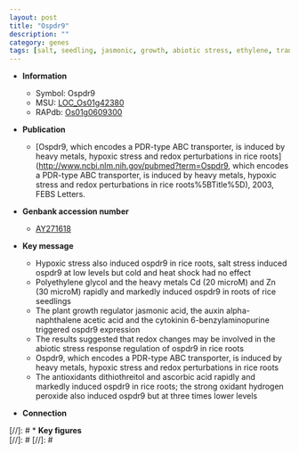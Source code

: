 ```yaml
---
layout: post
title: "Ospdr9"
description: ""
category: genes
tags: [salt, seedling, jasmonic, growth, abiotic stress, ethylene, transporter, auxin, root, salt stress, cytokinin, jasmonic acid]
---
```


* **Information**  
    + Symbol: Ospdr9  
    + MSU: [LOC_Os01g42380](http://rice.plantbiology.msu.edu/cgi-bin/ORF_infopage.cgi?orf=LOC_Os01g42380)  
    + RAPdb: [Os01g0609300](http://rapdb.dna.affrc.go.jp/viewer/gbrowse_details/irgsp1?name=Os01g0609300)  

* **Publication**  
    + [Ospdr9, which encodes a PDR-type ABC transporter, is induced by heavy metals, hypoxic stress and redox perturbations in rice roots](http://www.ncbi.nlm.nih.gov/pubmed?term=Ospdr9, which encodes a PDR-type ABC transporter, is induced by heavy metals, hypoxic stress and redox perturbations in rice roots%5BTitle%5D), 2003, FEBS Letters.

* **Genbank accession number**  
    + [AY271618](http://www.ncbi.nlm.nih.gov/nuccore/AY271618)

* **Key message**  
    + Hypoxic stress also induced ospdr9 in rice roots, salt stress induced ospdr9 at low levels but cold and heat shock had no effect
    + Polyethylene glycol and the heavy metals Cd (20 microM) and Zn (30 microM) rapidly and markedly induced ospdr9 in roots of rice seedlings
    + The plant growth regulator jasmonic acid, the auxin alpha-naphthalene acetic acid and the cytokinin 6-benzylaminopurine triggered ospdr9 expression
    + The results suggested that redox changes may be involved in the abiotic stress response regulation of ospdr9 in rice roots
    + Ospdr9, which encodes a PDR-type ABC transporter, is induced by heavy metals, hypoxic stress and redox perturbations in rice roots
    + The antioxidants dithiothreitol and ascorbic acid rapidly and markedly induced ospdr9 in rice roots; the strong oxidant hydrogen peroxide also induced ospdr9 but at three times lower levels

* **Connection**  

[//]: # * **Key figures**  
[//]: # 
[//]: # 
